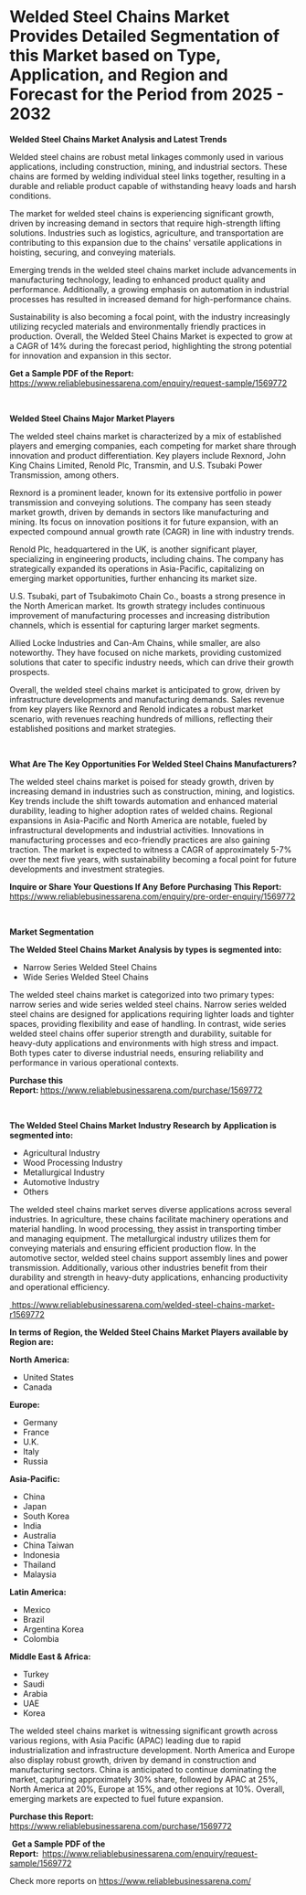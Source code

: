 <p><h1>Welded Steel Chains Market Provides Detailed Segmentation of this Market based on Type, Application, and Region and Forecast for the Period from 2025 - 2032</h1></p><p><strong>Welded Steel Chains Market Analysis and Latest Trends</strong></p>
<p><p>Welded steel chains are robust metal linkages commonly used in various applications, including construction, mining, and industrial sectors. These chains are formed by welding individual steel links together, resulting in a durable and reliable product capable of withstanding heavy loads and harsh conditions. </p><p>The market for welded steel chains is experiencing significant growth, driven by increasing demand in sectors that require high-strength lifting solutions. Industries such as logistics, agriculture, and transportation are contributing to this expansion due to the chains' versatile applications in hoisting, securing, and conveying materials. </p><p>Emerging trends in the welded steel chains market include advancements in manufacturing technology, leading to enhanced product quality and performance. Additionally, a growing emphasis on automation in industrial processes has resulted in increased demand for high-performance chains. </p><p>Sustainability is also becoming a focal point, with the industry increasingly utilizing recycled materials and environmentally friendly practices in production. Overall, the Welded Steel Chains Market is expected to grow at a CAGR of 14% during the forecast period, highlighting the strong potential for innovation and expansion in this sector.</p></p>
<p><strong>Get a Sample PDF of the Report:&nbsp;</strong> <a href="https://www.reliablebusinessarena.com/enquiry/request-sample/1569772?utm_campaign=2527&utm_medium=2&utm_source=Github&utm_content=ia&utm_term=25032025&utm_id=welded-steel-chains">https://www.reliablebusinessarena.com/enquiry/request-sample/1569772</a></p>
<p>&nbsp;</p>
<p><strong>Welded Steel Chains Major Market Players</strong></p>
<p><p>The welded steel chains market is characterized by a mix of established players and emerging companies, each competing for market share through innovation and product differentiation. Key players include Rexnord, John King Chains Limited, Renold Plc, Transmin, and U.S. Tsubaki Power Transmission, among others. </p><p>Rexnord is a prominent leader, known for its extensive portfolio in power transmission and conveying solutions. The company has seen steady market growth, driven by demands in sectors like manufacturing and mining. Its focus on innovation positions it for future expansion, with an expected compound annual growth rate (CAGR) in line with industry trends.</p><p>Renold Plc, headquartered in the UK, is another significant player, specializing in engineering products, including chains. The company has strategically expanded its operations in Asia-Pacific, capitalizing on emerging market opportunities, further enhancing its market size.</p><p>U.S. Tsubaki, part of Tsubakimoto Chain Co., boasts a strong presence in the North American market. Its growth strategy includes continuous improvement of manufacturing processes and increasing distribution channels, which is essential for capturing larger market segments.</p><p>Allied Locke Industries and Can-Am Chains, while smaller, are also noteworthy. They have focused on niche markets, providing customized solutions that cater to specific industry needs, which can drive their growth prospects.</p><p>Overall, the welded steel chains market is anticipated to grow, driven by infrastructure developments and manufacturing demands. Sales revenue from key players like Rexnord and Renold indicates a robust market scenario, with revenues reaching hundreds of millions, reflecting their established positions and market strategies.</p></p>
<p>&nbsp;</p>
<p><strong>What Are The Key Opportunities For Welded Steel Chains Manufacturers?</strong></p>
<p><p>The welded steel chains market is poised for steady growth, driven by increasing demand in industries such as construction, mining, and logistics. Key trends include the shift towards automation and enhanced material durability, leading to higher adoption rates of welded chains. Regional expansions in Asia-Pacific and North America are notable, fueled by infrastructural developments and industrial activities. Innovations in manufacturing processes and eco-friendly practices are also gaining traction. The market is expected to witness a CAGR of approximately 5-7% over the next five years, with sustainability becoming a focal point for future developments and investment strategies.</p></p>
<p><strong>Inquire or Share Your Questions If Any Before Purchasing This Report:</strong> <a href="https://www.reliablebusinessarena.com/enquiry/pre-order-enquiry/1569772?utm_campaign=2527&utm_medium=2&utm_source=Github&utm_content=ia&utm_term=25032025&utm_id=welded-steel-chains">https://www.reliablebusinessarena.com/enquiry/pre-order-enquiry/1569772</a></p>
<p>&nbsp;</p>
<p><strong>Market Segmentation</strong></p>
<p><strong>The Welded Steel Chains Market Analysis by types is segmented into:</strong></p>
<p><ul><li>Narrow Series Welded Steel Chains</li><li>Wide Series Welded Steel Chains</li></ul></p>
<p><p>The welded steel chains market is categorized into two primary types: narrow series and wide series welded steel chains. Narrow series welded steel chains are designed for applications requiring lighter loads and tighter spaces, providing flexibility and ease of handling. In contrast, wide series welded steel chains offer superior strength and durability, suitable for heavy-duty applications and environments with high stress and impact. Both types cater to diverse industrial needs, ensuring reliability and performance in various operational contexts.</p></p>
<p><strong>Purchase this Report:&nbsp;</strong><a href="https://www.reliablebusinessarena.com/purchase/1569772?utm_campaign=2527&utm_medium=2&utm_source=Github&utm_content=ia&utm_term=25032025&utm_id=welded-steel-chains">https://www.reliablebusinessarena.com/purchase/1569772</a></p>
<p>&nbsp;</p>
<p><strong>The Welded Steel Chains Market Industry Research by Application is segmented into:</strong></p>
<p><ul><li>Agricultural Industry</li><li>Wood Processing Industry</li><li>Metallurgical Industry</li><li>Automotive Industry</li><li>Others</li></ul></p>
<p><p>The welded steel chains market serves diverse applications across several industries. In agriculture, these chains facilitate machinery operations and material handling. In wood processing, they assist in transporting timber and managing equipment. The metallurgical industry utilizes them for conveying materials and ensuring efficient production flow. In the automotive sector, welded steel chains support assembly lines and power transmission. Additionally, various other industries benefit from their durability and strength in heavy-duty applications, enhancing productivity and operational efficiency.</p></p>
<p><a href="https://www.reliablebusinessarena.com/welded-steel-chains-market-r1569772?utm_campaign=2527&utm_medium=2&utm_source=Github&utm_content=ia&utm_term=25032025&utm_id=welded-steel-chains">&nbsp;https://www.reliablebusinessarena.com/welded-steel-chains-market-r1569772</a></p>
<p><strong>In terms of Region, the Welded Steel Chains Market Players available by Region are:</strong></p>
<p>
    <p> <strong> North America: </strong>
        <ul>
            <li>United States</li>
            <li>Canada</li>
        </ul>
        </p> 
    <p> <strong> Europe: </strong>
        <ul>
            <li>Germany</li>
            <li>France</li>
            <li>U.K.</li>
            <li>Italy</li>
            <li>Russia</li>
        </ul>
        </p> 
    <p> <strong> Asia-Pacific: </strong>
        <ul>
            <li>China</li>
            <li>Japan</li>
            <li>South Korea</li>
            <li>India</li>
            <li>Australia</li>
            <li>China Taiwan</li>
            <li>Indonesia</li>
            <li>Thailand</li>
            <li>Malaysia</li>
        </ul>
        </p> 
    <p> <strong> Latin America: </strong>
        <ul>
            <li>Mexico</li>
            <li>Brazil</li>
            <li>Argentina Korea</li>
            <li>Colombia</li>
        </ul>
        </p> 
    <p> <strong> Middle East & Africa: </strong>
        <ul>
            <li>Turkey</li>
            <li>Saudi</li>
            <li>Arabia</li>
            <li>UAE</li>
            <li>Korea</li>
        </ul>
    </p>
    </p>
<p><p>The welded steel chains market is witnessing significant growth across various regions, with Asia Pacific (APAC) leading due to rapid industrialization and infrastructure development. North America and Europe also display robust growth, driven by demand in construction and manufacturing sectors. China is anticipated to continue dominating the market, capturing approximately 30% share, followed by APAC at 25%, North America at 20%, Europe at 15%, and other regions at 10%. Overall, emerging markets are expected to fuel future expansion.</p></p>
<p><strong>Purchase this Report: </strong><a href="https://www.reliablebusinessarena.com/purchase/1569772?utm_campaign=2527&utm_medium=2&utm_source=Github&utm_content=ia&utm_term=25032025&utm_id=welded-steel-chains">https://www.reliablebusinessarena.com/purchase/1569772</a></p>
<p>&nbsp;<strong>Get a Sample PDF of the Report:&nbsp;&nbsp;</strong><a href="https://www.reliablebusinessarena.com/enquiry/request-sample/1569772?utm_campaign=2527&utm_medium=2&utm_source=Github&utm_content=ia&utm_term=25032025&utm_id=welded-steel-chains">https://www.reliablebusinessarena.com/enquiry/request-sample/1569772</a></p>
<p><strong></strong></p>
<p>Check more reports on <a href="https://www.reliablebusinessarena.com/?utm_campaign=2527&utm_medium=2&utm_source=Github&utm_content=ia&utm_term=25032025&utm_id=welded-steel-chains">https://www.reliablebusinessarena.com/</a></p>